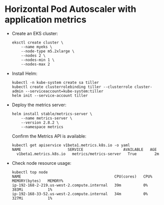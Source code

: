 # Horizontal Pod Autoscaler with application metrics

- Create an EKS cluster:

	```
	eksctl create cluster \
		--name myeks \
		--node-type m5.2xlarge \
		--nodes 2 \
		--nodes-min 1 \
		--nodes-max 2
	```

- Install Helm:

	```
	kubectl -n kube-system create sa tiller
	kubectl create clusterrolebinding tiller --clusterrole cluster-admin --serviceaccount=kube-system:tiller
	helm init --service-account tiller
	```

- Deploy the metrics server:

	```
	helm install stable/metrics-server \
		--name metrics-server \
		--version 2.8.2 \
		--namespace metrics
	```

  Confirm the Metrics API is available:

  ```
  kubectl get apiservice v1beta1.metrics.k8s.io -o yaml
  NAME                     SERVICE                  AVAILABLE   AGE
	v1beta1.metrics.k8s.io   metrics/metrics-server   True        2m
  ```

- Check node resource usage:

	```
	kubectl top node
	NAME                                          CPU(cores)   CPU%   MEMORY(bytes)   MEMORY%   
	ip-192-168-2-219.us-west-2.compute.internal   39m          0%     383Mi           1%        
	ip-192-168-33-52.us-west-2.compute.internal   34m          0%     327Mi           1%    
	```